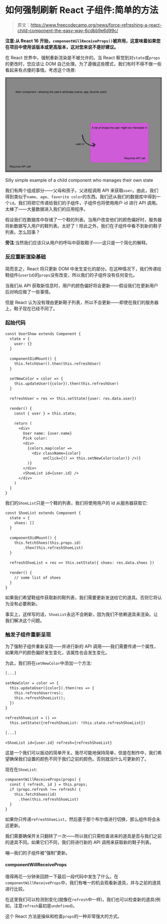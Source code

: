 # 如何强制刷新 React 子组件:简单的方法

> 原文：<https://www.freecodecamp.org/news/force-refreshing-a-react-child-component-the-easy-way-6cdbb9e6d99c/>

**注意:从 React 16 开始，`componentWillReceiveProps()`被弃用，这意味着如果您在项目中使用该版本或更高版本，这对您来说不是好建议。**

在 React 世界中，强制重新渲染是不被允许的。当 React 察觉到对`state`或`props`的更改时，您应该让 DOM 自己处理。为了遵循这些模式，我们有时不得不做一些看起来有点傻的事情。考虑这个场景:

![SPU87A7KxxBLyug8JI0ZKYNqZH84EGfvO78o](img/a81ba0ca9f15f9592a35e39d9ebcd7b3.png)

Silly simple example of a child component who manages their own state

我们有两个组成部分——父母和孩子。父进程调用 API 来获取`user`。由此，我们得到类似于`name`、`age`、`favorite color`的东西。我们还从我们的数据库中得到一个`id`。我们将把它传递给我们的子组件，子组件也将使用用户 id 进行 API 调用。太棒了——大量数据进入我们的应用程序。

假设我们在数据库中存储了一个鞋的列表。当用户改变他们的颜色偏好时，服务器将新数据写入用户的鞋列表。太好了！除此之外，我们在子组件中看不到新的鞋子列表。怎么回事？

**旁注**:当然我们应该只从用户的呼叫中获取鞋子——这只是一个简化的解释。

### 反应重新渲染基础

简而言之，React 将只更新 DOM 中发生变化的部分。在这种情况下，我们传递给鞋组件(`userId`)的`props`没有改变，所以我们的子组件没有任何变化。

当我们从 API 获取新信息时，用户的颜色偏好将会更新——假设我们在更新用户后对响应做了一些事情。

但是 React 认为没有理由更新鞋子列表，所以不会更新——即使在我们的服务器上，鞋子现在已经不同了。

### 起始代码

```
const UserShow extends Component {
  state = {
    user: {}
  }

  componentDidMount() {
    this.fetchUser().then(this.refreshUser)
  }

  setNewColor = color => {
    this.updateUser({color}).then(this.refreshUser)
  }

  refreshUser = res => this.setState({user: res.data.user})

  render() {
    const { user } = this.state;

    return (
      <div>
        User name: {user.name}
        Pick color: 
        <div>
          {colors.map(color => 
            <div className={color} 
                 onClick={() => this.setNewColor(color)} />)}
          )}
        </div>
        <ShoeList id={user.id} />
      </div>
    )
  }
}
```

我们的`ShoeList`只是一个鞋的列表，我们将使用用户的 id 从服务器获取它:

```
const ShoeList extends Component {
  state = {
    shoes: []
  }

  componentDidMount() {
    this.fetchShoes(this.props.id)
        .then(this.refreshShoeList)
  }

  refreshShoeList = res => this.setState({ shoes: res.data.shoes })

  render() {
    // some list of shoes
  }
}
```

如果我们希望鞋组件获取新的鞋列表，我们需要更新发送给它的道具。否则它将认为没有必要刷新。

事实上，这样写的话，`ShoeList`永远不会刷新，因为我们不依赖道具来渲染。让我们解决这个问题。

### 触发子组件重新呈现

为了强制子组件重新呈现——并进行新的 API 调用——我们需要传递一个属性，如果用户的颜色偏好发生变化，该属性也会发生变化。

为此，我们将在`setNewColor`中添加一个方法:

```
[...]

setNewColor = color => {
  this.updateUser({color}).then(res => {
    this.refreshUser(res);
    this.refreshShoeList();
  })
}

refreshShoeList = () => 
  this.setState({refreshShoeList: !this.state.refreshShoeList})

[...]

<ShoeList id={user.id} refresh={refreshShoeList}
```

这是一个我们可以扳动的简单开关。我尽可能地保持简单，但是在制作中，我们希望确保我们设置的颜色不同于我们之前的颜色。否则就没什么可更新的了。

现在在`ShoeList`:

```
componentWillReceiveProps(props) {
  const { refresh, id } = this.props;
  if (props.refresh !== refresh) {
    this.fetchShoes(id)
      .then(this.refreshShoeList)
  }
}
```

如果你只传递`refreshShoeList`，然后基于那个布尔值进行切换，那么组件将会永远更新。

我们需要确保开关只翻转了一次——所以我们只需检查进来的道具是否与我们之前的道具不同。如果它们不同，我们将进行新的 API 调用来获取新的鞋子列表。

嘣—我们的子组件被“强制”更新。

#### componentWillReceiveProps

值得再花一分钟来回顾一下最后一段代码中发生了什么。在`componentWillReceiveProps`中，我们有唯一的机会观看新道具，并与之前的道具进行比较。

在这里我们可以检测到变化(就像在`refresh`中一样)，我们也可以检查新的道具(例如，注意`refresh`最初是`undefined`)。

这个 React 方法是操纵和检查`props`的一种非常强大的方式。